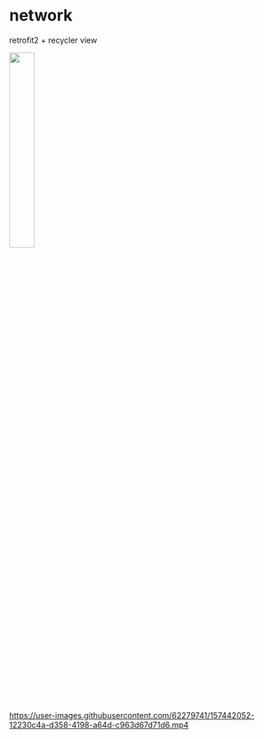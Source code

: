 # network
retrofit2 + recycler view


<img src="https://user-images.githubusercontent.com/62279741/157442138-02282f38-364a-4228-8ddc-daba3c08240a.jpg" width="30%">

https://user-images.githubusercontent.com/62279741/157442052-12230c4a-d358-4198-a64d-c963d67d71d6.mp4

